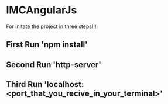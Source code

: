 # IMCAngularJs

For initate the project in three steps!!! 

## First Run 'npm install'
## Second Run 'http-server'
## Third Run 'localhost:<port_that_you_recive_in_your_terminal>'